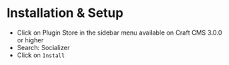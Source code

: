 # Installation & Setup

- Click on Plugin Store in the sidebar menu available on Craft CMS 3.0.0 or higher
- Search: Socializer
- Click on `Install`